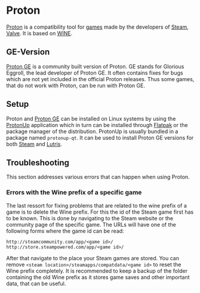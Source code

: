 # Proton

[Proton](https://github.com/ValveSoftware/Proton) is a compatibility tool for
[games](/wiki/games.md) made by the developers of [Steam](./steam.md),
[Valve](https://www.valvesoftware.com).
It is based on [WINE](../linux/wine.md).

## GE-Version

[Proton GE](https://github.com/GloriousEggroll/proton-ge-custom) is a community
built version of Proton.
GE stands for Glorious Eggroll, the lead developer of Proton GE.
It often contains fixes for bugs which are not yet included in the official
Proton releases.
Thus some games, that do not work with Proton, can be run with Proton GE.

## Setup

Proton and [Proton GE](#ge-version) can be installed on Linux systems by using
the [ProtonUp](https://github.com/AUNaseef/protonup) application which in turn
can be installed through [Flatpak](../linux/flatpak.md) or the package manager
of the distribution.
ProtonUp is usually bundled in a package named `protonup-qt`.
It can be used to install Proton GE versions for both
[Steam](/wiki/games/steam.md) and [Lutris](/wiki/games/lutris.md).

## Troubleshooting

This section addresses various errors that can happen when using Proton.

### Errors with the Wine prefix of a specific game

The last ressort for fixing problems that are related to the wine prefix of a
game is to delete the Wine prefix.
For this the id of the Steam game first has to be known.
This is done by navigating to the Steam website or the community page of the
specific game.
The URLs will have one of the following forms where the game id can be read:

```
http://steamcommunity.com/app/<game id>/
http://store.steampowered.com/app/<game id>/
```

After that navigate to the place your Steam games are stored.
You can remove `<steam location>/steamapps/compatdata/<game id>` to reset the
Wine prefix completely.
It is recommended to keep a backup of the folder containing the old Wine prefix
as it stores game saves and other important data, that can be useful.
